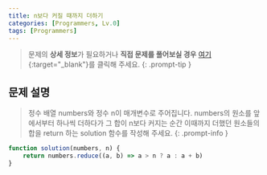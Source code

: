 ```yaml
---
title: n보다 커질 때까지 더하기
categories: [Programmers, Lv.0]
tags: [Programmers]
---
```


> 문제의 **상세 정보**가 필요하거나 **직접 문제를 풀어보실 경우** [여기](https://school.programmers.co.kr/learn/courses/30/lessons/181884){:target="_blank"}를 클릭해 주세요.
{: .prompt-tip }

## 문제 설명

> 정수 배열 numbers와 정수 n이 매개변수로 주어집니다. numbers의 원소를 앞에서부터 하나씩 더하다가 그 합이 n보다 커지는 순간 이때까지 더했던 원소들의 합을 return 하는 solution 함수를 작성해 주세요.
{: .prompt-info }

```js
function solution(numbers, n) {
    return numbers.reduce((a, b) => a > n ? a : a + b)
}
```